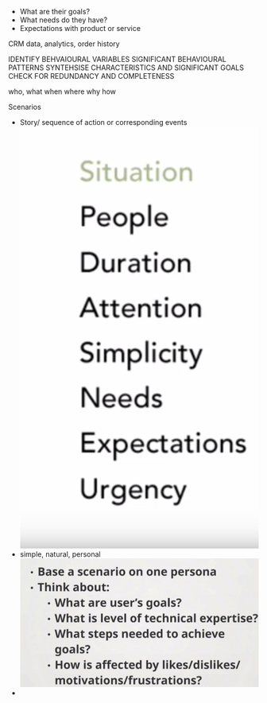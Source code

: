- What are their goals?
- What needs do they have?
- Expectations with product or service

CRM data, analytics, order history

IDENTIFY BEHVAIOURAL VARIABLES
SIGNIFICANT BEHAVIOURAL PATTERNS
SYNTEHSISE CHARACTERISTICS AND SIGNIFICANT GOALS
CHECK FOR REDUNDANCY AND COMPLETENESS

who, what when where why how

Scenarios
- Story/ sequence of action or corresponding events
  ![Alt text](image.png)
- simple, natural, personal
  ![Alt text](image-1.png)
- 